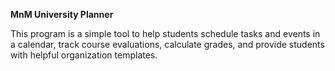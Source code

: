 **MnM University Planner**

This program is a simple tool to help students schedule tasks and events in a calendar, track course evaluations, calculate grades, and provide students with helpful organization templates. 
